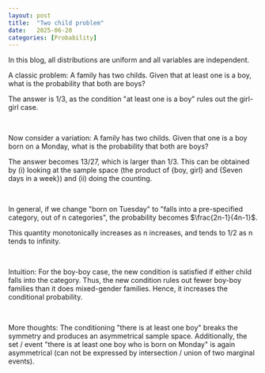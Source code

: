```yaml
---
layout: post
title:  "Two child problem"
date:   2025-06-20
categories: [Probability]
---
```


In this blog, all distributions are uniform and all variables are independent. 

A classic problem: A family has two childs. Given that at least one is a boy, what is the probability that both are boys? 

The answer is 1/3, as the condition "at least one is a boy" rules out the girl-girl case. 

<br>

Now consider a variation: A family has two childs. Given that one is a boy born on a Monday, what is the probability that both are boys? 

The answer becomes 13/27, which is larger than 1/3. This can be obtained by (i) looking at the sample space (the product of {boy, girl} and {Seven days in a week}) and (ii) doing the counting. 


<br>

In general, if we change "born on Tuesday" to "falls into a pre-specified category, out of n categories", the probability becomes $\frac{2n-1}{4n-1}$. 

This quantity monotonically increases as n increases, and tends to 1/2 as n tends to infinity. 


<br>

Intuition: For the boy-boy case, the new condition is satisfied if either child falls into the category. Thus, the new condition rules out fewer boy-boy families than it does mixed-gender families. Hence, it increases the conditional probability. 

<br>

More thoughts: The conditioning "there is at least one boy" breaks the symmetry and produces an asymmetrical sample space. Additionally, the set / event "there is at least one boy who is born on Monday" is again asymmetrical (can not be expressed by intersection / union of two marginal events). 

